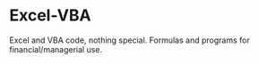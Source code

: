 # Excel-VBA
Excel and VBA code, nothing special. Formulas and programs for financial/managerial use.

